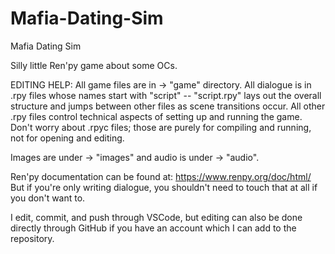 # Mafia-Dating-Sim
Mafia Dating Sim

Silly little Ren'py game about some OCs.

EDITING HELP:
All game files are in -> "game" directory. All dialogue is in .rpy files whose names start with "script" -- "script.rpy" lays out the overall structure and jumps between other files as scene transitions occur.
All other .rpy files control technical aspects of setting up and running the game.
Don't worry about .rpyc files; those are purely for compiling and running, not for opening and editing.

Images are under -> "images" and audio is under -> "audio".

Ren'py documentation can be found at: https://www.renpy.org/doc/html/
But if you're only writing dialogue, you shouldn't need to touch that at all if you don't want to.

I edit, commit, and push through VSCode, but editing can also be done directly through GitHub if you have an account which I can add to the repository.
